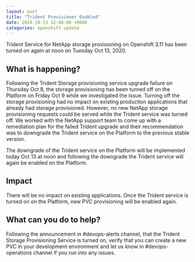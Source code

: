 ```yaml
---
layout: post
title: "Trident Provisioner Enabled"
date: 2020-10-13 12:00:00 +0000
categories: openshift update
---
```

 Trident Service for NetApp storage provisioning on Openshift 3.11 has been turned on again at noon on Tuesday Oct 13, 2020.

## What is happening?
 
Following the Trident Storage provisioning service upgrade failure on Thursday Oct 8, the storage provisioning has been turned off on the Platform on Friday Oct 9 while we investigated the issue. Turning off the storage provisioning had no impact on existing production applications that already had storage provisioned. However, no new NetApp storage provisioning requests could be served while the Trident service was turned off.
We worked with the NetApp support team to come up with a remediation plan for the failed Trident upgrade and their recommendation was to downgrade the Trident service on the Platform to the previous stable version.
 
The  downgrade of the Trident service on the Platform will be implemented today Oct 13 at noon and following the downgrade the Trident service will again be enabled on the Platform.
 
## Impact

There will be no impact on existing applications. Once the Trident service is turned on on the Platform, new PVC provisioning will be enabled again.
 
## What can you do to help?

Following the announcement in #devops-alerts channel, that the Trident Storage Provisioning Service is turned on, verify that you can create a new PVC in your development environment and let us know in #devops-operations channel if you run into any issues.

